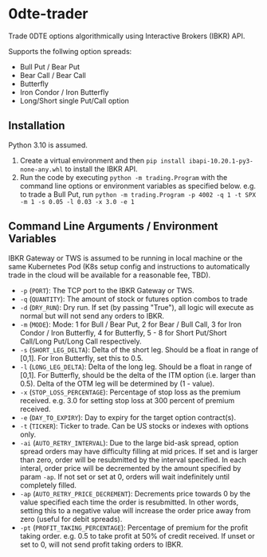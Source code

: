# 0dte-trader
Trade 0DTE options algorithmically using Interactive Brokers (IBKR) API.

Supports the follwing option spreads:

- Bull Put / Bear Put
- Bear Call / Bear Call
- Butterfly
- Iron Condor / Iron Butterfly
- Long/Short single Put/Call option

## Installation
Python 3.10 is assumed. 
1. Create a virtual environment and then `pip install ibapi-10.20.1-py3-none-any.whl` to install the IBKR API.
2. Run the code by executing `python -m trading.Program` with the command line options or environment variables as specified below. e.g. to trade a Bull Put, run `python -m trading.Program -p 4002 -q 1 -t SPX -m 1 -s 0.05 -l 0.03 -x 3.0 -e 1`

## Command Line Arguments / Environment Variables

IBKR Gateway or TWS is assumed to be running in local machine or the same Kubernetes Pod (K8s setup config and instructions to automatically trade in the cloud will be available for a reasonable fee, TBD).

- `-p` (`PORT`): The TCP port to the IBKR Gateway or TWS.
- `-q` (`QUANTITY`): The amount of stock or futures option combos to trade
- `-d` (`DRY_RUN`): Dry run. If set (by passing "True"), all logic will execute as normal but will not send any orders to IBKR.
- `-m` (`MODE`): Mode: 1 for Bull / Bear Put, 2 for Bear / Bull Call, 3 for Iron Condor / Iron Butterfly, 4 for Butterfly, 5 - 8 for Short Put/Short Call/Long Put/Long Call respectively. 
- `-s` (`SHORT_LEG_DELTA`): Delta of the short leg. Should be a float in range of [0,1]. For Iron Butterfly, set this to 0.5.
- `-l` (`LONG_LEG_DELTA`): Delta of the long leg. Should be a float in range of [0,1]. For Butterfly, should be the delta of the ITM option (i.e. larger than 0.5). Delta of the OTM leg will be determined by (1 - value).
- `-x` (`STOP_LOSS_PERCENTAGE`): Percentage of stop loss as the premium received. e.g. 3.0 for setting stop loss at 300 percent of premium received.
- `-e` (`DAY_TO_EXPIRY`): Day to expiry for the target option contract(s).
- `-t` (`TICKER`): Ticker to trade. Can be US stocks or indexes with options only.
- `-ai` (`AUTO_RETRY_INTERVAL`): Due to the large bid-ask spread, option spread orders may have difficulty filling at mid prices. If set and is larger than zero, order will be resubmitted by the interval specified. In each interal, order price will be decremented by the amount specified by param `-ap`. If not set or set at 0, orders will wait indefinitely until completely filled.
- `-ap` (`AUTO_RETRY_PRICE_DECREMENT`): Decrements price towards 0 by the value specified each time the order is resubmitted. In other words, setting this to a negative value will increase the order price away from zero (useful for debit spreads).
- `-pt` (`PROFIT_TAKING_PERCENTAGE`): Percentage of premium for the profit taking order. e.g. 0.5 to take profit at 50% of credit received. If unset or set to 0, will not send profit taking orders to IBKR.

